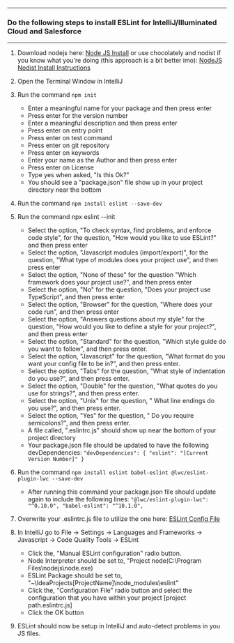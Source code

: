 
***

### Do the following steps to install ESLint for IntelliJ/Illuminated Cloud and Salesforce


***


1. Download nodejs here: [Node JS Install](https://nodejs.org/en/download/) or use chocolately and nodist if you know what you're doing (this approach is a bit better imo): [NodeJS Nodist Install Instructions](https://github.com/nullivex/nodist)

1. Open the Terminal Window in IntelliJ

2. Run the command `npm init` 
    * Enter a meaningful name for your package and then press enter
    * Press enter for the version number
    * Enter a meaningful description and then press enter
    * Press enter on entry point
    * Press enter on test command
    * Press enter on git repository
    * Press enter on keywords
    * Enter your name as the Author and then press enter
    * Press enter on License
    * Type yes when asked, "Is this Ok?"
    * You should see a "package.json" file show up in your project directory near the bottom

3. Run the command `npm install eslint --save-dev`

4. Run the command npx eslint --init
    * Select the option, "To check syntax, find problems, and enforce code style", for the question, "How would you like to use ESLint?" and then press 
    enter
    * Select the option, "Javascript modules (import/export)", for the question, "What type of modules does your project use", and then press enter
    * Select the option, "None of these" for the question "Which framework does your project use?", and then press enter
    * Select the option, "No" for the question, "Does your project use TypeScript", and then press enter
    * Select the option, "Browser" for the question, "Where does your code run", and then press enter
    * Select the option, "Answers questions about my style" for the question, "How would you like to define a style for your project?", and then press 
    enter
    * Select the option, "Standard" for the question, "Which style guide do you want to follow", and then press enter.
    * Select the option, "Javascript" for the question, "What format do you want your config file to be in?", and then press enter.
    * Select the option, "Tabs" for the question, "What style of indentation do you use?", and then press enter.
    * Select the option, "Double" for the question, "What quotes do you use for strings?", and then press enter.
    * Select the option, "Unix" for the question, " What line endings do you use?", and then press enter.
    * Select the option, "Yes" for the question, " Do you require semicolons?", and then press enter.
    * A file called, ".eslintrc.js" should show up near the bottom of your project directory
    * Your package.json file should be updated to have the following devDependencies: `"devDependencies": {
    "eslint": "[Current Version Number]"
     }`

5. Run the command `npm install eslint babel-eslint @lwc/eslint-plugin-lwc --save-dev`
    * After running this command your package.json file should update again to include the following lines: `"@lwc/eslint-plugin-lwc": "^0.10.0",
    "babel-eslint": "^10.1.0",`

6. Overwrite your .eslintrc.js file to utilize the one here: [ESLint Config File](https://github.com/Coding-With-The-Force/SalesforceBestPractices/blob/master/.eslintrc.js)

7. In IntelliJ go to File -> Settings -> Languages and Frameworks -> Javascript -> Code Quality Tools -> ESLint
    * Click the, "Manual ESLint configuration" radio button.
    * Node Interpreter should be set to, "Project node(C:\Program Files\nodejs\node.exe)
    * ESLint Package should be set to, "~\IdeaProjects\[ProjectName]\node_modules\eslint"
    * Click the, "Configuration File" radio button and select the configuration that you have within your project [project path\.eslintrc.js]
    * Click the OK button

8. ESLint should now be setup in IntelliJ and auto-detect problems in you JS files.
 
